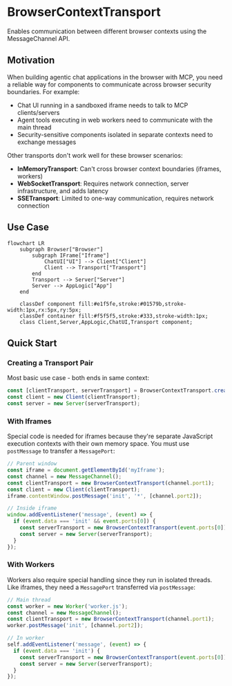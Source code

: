 # BrowserContextTransport

Enables communication between different browser contexts using the MessageChannel API.

## Motivation

When building agentic chat applications in the browser with MCP, you need a reliable way for components to communicate across browser security boundaries. For example:

- Chat UI running in a sandboxed iframe needs to talk to MCP clients/servers
- Agent tools executing in web workers need to communicate with the main thread
- Security-sensitive components isolated in separate contexts need to exchange messages

Other transports don't work well for these browser scenarios:
- **InMemoryTransport**: Can't cross browser context boundaries (iframes, workers)
- **WebSocketTransport**: Requires network connection, server infrastructure, and adds latency
- **SSETransport**: Limited to one-way communication, requires network connection

## Use Case

```mermaid
flowchart LR
    subgraph Browser["Browser"]
        subgraph IFrame["Iframe"]
            ChatUI["UI"] --> Client["Client"]
            Client --> Transport["Transport"]
        end
        Transport --> Server["Server"]
        Server --> AppLogic["App"]
    end
    
    classDef component fill:#e1f5fe,stroke:#01579b,stroke-width:1px,rx:5px,ry:5px;
    classDef container fill:#f5f5f5,stroke:#333,stroke-width:1px;
    class Client,Server,AppLogic,ChatUI,Transport component;
```

## Quick Start

### Creating a Transport Pair

Most basic use case - both ends in same context:

```typescript
const [clientTransport, serverTransport] = BrowserContextTransport.createChannelPair();
const client = new Client(clientTransport);
const server = new Server(serverTransport);
```

### With Iframes

Special code is needed for iframes because they're separate JavaScript execution contexts with their own memory space. You must use `postMessage` to transfer a `MessagePort`:

```typescript
// Parent window
const iframe = document.getElementById('myIframe');
const channel = new MessageChannel();
const clientTransport = new BrowserContextTransport(channel.port1);
const client = new Client(clientTransport);
iframe.contentWindow.postMessage('init', '*', [channel.port2]);

// Inside iframe
window.addEventListener('message', (event) => {
  if (event.data === 'init' && event.ports[0]) {
    const serverTransport = new BrowserContextTransport(event.ports[0]);
    const server = new Server(serverTransport);
  }
});
```

### With Workers

Workers also require special handling since they run in isolated threads. Like iframes, they need a `MessagePort` transferred via `postMessage`:

```typescript
// Main thread
const worker = new Worker('worker.js');
const channel = new MessageChannel();
const clientTransport = new BrowserContextTransport(channel.port1);
worker.postMessage('init', [channel.port2]);

// In worker
self.addEventListener('message', (event) => {
  if (event.data === 'init') {
    const serverTransport = new BrowserContextTransport(event.ports[0]);
    const server = new Server(serverTransport);
  }
});
``` 